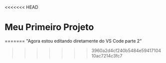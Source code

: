 <<<<<<< HEAD
# Meu Primeiro Projeto
=======
"Agora estou editando diretamente do VS Code parte 2"
>>>>>>> 3960a2d4cf240b5484e5941710410ac7214c3fc7
